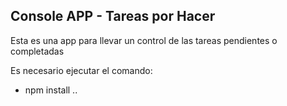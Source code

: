 

## Console APP - Tareas por Hacer

Esta es una app para llevar un control de las tareas pendientes o completadas

Es necesario ejecutar el comando:
- npm install 
..